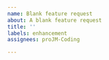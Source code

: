 ```yaml
---
name: Blank feature request
about: A blank feature request
title: ''
labels: enhancement
assignees: proJM-Coding

---
```




